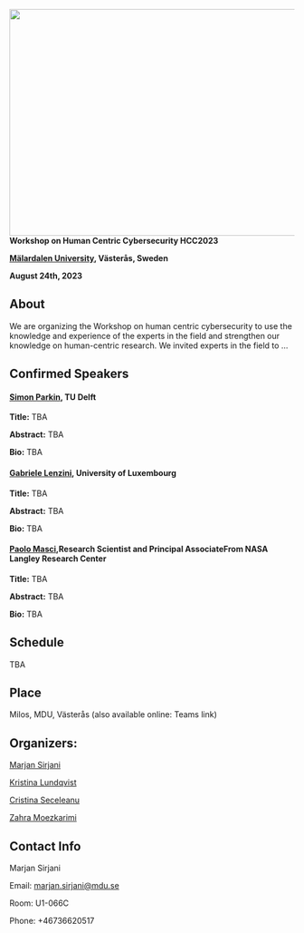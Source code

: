 

<a href="url"><img src="./HCC2023-2.png" align="left" height="400" width="1024" ></a>

<!-- <a href="url"><img src="./IMG_0898.jpg" align="left" height="48" width="48" opacity="0.5";></a> -->

<!--
# HCC2023
-->


**Workshop on Human Centric Cybersecurity HCC2023**

**[Mälardalen University](https://www.mdu.se/en/malardalen-university), Västerås, Sweden**

**August 24th, 2023**


## About

We are organizing the Workshop on human centric cybersecurity to use the knowledge and experience of the experts in the field and strengthen our knowledge on human-centric research. 
We invited experts in the field to …

## Confirmed Speakers
<!-- FIXME Check the links -->
<!-- <a href="https://www.tudelft.nl/staff/s.e.parkin/?cHash=ef8a6923cb175152ae46a2749ee95259" style="color: black; text-decoration: underline;text-decoration-style: dotted;">Simon Parkin, TU Delft</a> -->
#### [Simon Parkin](https://www.tudelft.nl/staff/s.e.parkin/?cHash=ef8a6923cb175152ae46a2749ee95259), TU Delft 
**Title:** TBA

**Abstract:** TBA

**Bio:** TBA


#### [Gabriele Lenzini](), University of Luxembourg
**Title:** TBA

**Abstract:** TBA

**Bio:** TBA



#### [Paolo Masci](https://www.nianet.org/directory/research-staff/paolo-masci/),Research Scientist and Principal AssociateFrom NASA Langley Research Center
**Title:** TBA

**Abstract:** TBA

**Bio:** TBA



## Schedule
TBA

## Place
<!-- FIXME Insert teams link -->
Milos, MDU, Västerås (also available online: Teams link)



## Organizers:
[Marjan Sirjani](http://www.es.mdu.se/staff/3242-Marjan_Sirjani)

[Kristina Lundqvist](http://www.es.mdu.se/staff/180-Kristina_Lundqvist)

[Cristina Seceleanu](http://www.es.mdu.se/staff/173-Cristina_Seceleanu)

[Zahra Moezkarimi](https://www.mdu.se/staff?id=zmi01)


## Contact Info
Marjan Sirjani

Email: marjan.sirjani@mdu.se

Room: U1-066C

Phone: +46736620517

